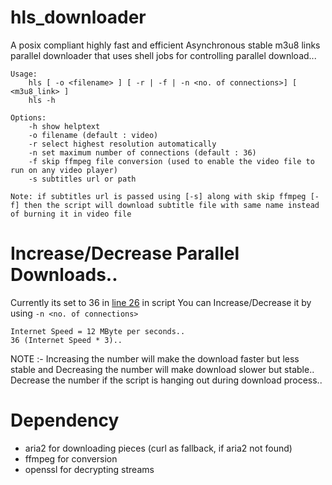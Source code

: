 # hls_downloader

A posix compliant highly fast and efficient Asynchronous stable m3u8 links parallel downloader that uses shell jobs for controlling parallel download...

```
Usage:
    hls [ -o <filename> ] [ -r | -f | -n <no. of connections>] [ <m3u8_link> ]
    hls -h

Options:
    -h show helptext
    -o filename (default : video)
    -r select highest resolution automatically
    -n set maximum number of connections (default : 36)
    -f skip ffmpeg file conversion (used to enable the video file to run on any video player)
    -s subtitles url or path

Note: if subtitles url is passed using [-s] along with skip ffmpeg [-f] then the script will download subtitle file with same name instead of burning it in video file
```

# Increase/Decrease Parallel Downloads..

Currently its set to 36 in [line 26](https://github.com/CoolnsX/hls_downloader/blob/main/hls#L26) in script
You can Increase/Decrease it by using ```-n <no. of connections>```

```
Internet Speed = 12 MByte per seconds..
36 (Internet Speed * 3)..
```
NOTE :- Increasing the number will make the download faster but less stable and Decreasing the number will make download slower but stable.. Decrease the number if the script is hanging out during download process..

# Dependency

- aria2 for downloading pieces (curl as fallback, if aria2 not found)
- ffmpeg for conversion
- openssl for decrypting streams
